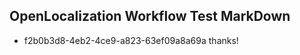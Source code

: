 ## OpenLocalization Workflow Test MarkDown
* f2b0b3d8-4eb2-4ce9-a823-63ef09a8a69a thanks!

<!--HONumber=Aug16_HO1-->


